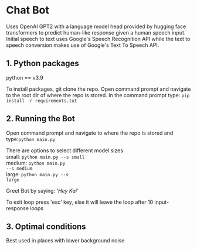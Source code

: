 # Chat Bot

Uses OpenAI GPT2 with a language model head provided by hugging face transformers to 
predict human-like response given a human speech input. Initial speech to text uses Google's
Speech Recognition API while the text to speech conversion makes use of Google's Text To Speech API.


## 1. Python packages
<p>python == v3.9</p>
To install packages, git clone the repo. Open command prompt and navigate to the root dir of 
where the repo is stored. In the command prompt type:
<code>pip install -r requirements.txt</code>
<br>

## 2. Running the Bot
Open command prompt and navigate to where the repo is stored and type:<code>python main.py</code>

There are options to select different model sizes<br>
small: <code>python main.py --s small</code><br>
medium: <code>python main.py --s medium</code><br>
large: <code>python main.py --s large</code><br>

Greet Bot by saying:  *'Hey Kai'*

To exit loop press 'esc' key, else it will leave the loop after 10 input-response loops

## 3. Optimal conditions
Best used in places with lower background noise
